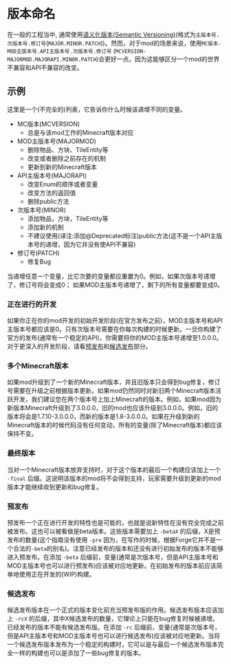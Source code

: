 版本命名
=======

在一般的工程当中, 通常使用[语义化版本(Semantic Versioning)](http://semver.org/)(格式为`主版本号.次版本号.修订号`(`MAJOR.MINOR.PATCH`))。然而，对于mod的场景来说，使用`MC版本-MOD主版本号.API主版本号.次版本号.修订号` (`MCVERSION-MAJORMOD.MAJORAPI.MINOR.PATCH`)会更好一点。因为这能够区分一个mod的世界不兼容和API不兼容的改变。

示例
----

这里是一个(不完全的)列表，它告诉你什么时候该递增不同的变量。

- MC版本(MCVERSION)
   - 总是与该mod工作的Minecraft版本对应
- MOD主版本号(MAJORMOD)
   - 删除物品、方块、TileEntity等
   - 改变或者删除之前存在的机制
   - 更新到新的Minecraft版本
- API主版本号(MAJORAPI)
   - 改变Enum的顺序或者变量
   - 改变方法的返回值
   - 删除public方法
- 次版本号(MINOR)
   - 添加物品，方块，TileEntity等
   - 添加新的机制
   - 不建议使用(译注:添加@Deprecated标注)public方法(这不是一个API主版本号的递增，因为它并没有使API不兼容)
- 修订号(PATCH)
   - 修复Bug

当递增任意一个变量，比它次要的变量都应重置为0。例如，如果次版本号递增了，修订号将会变成0； 如果MOD主版本号递增了，剩下的所有变量都要变成0。

### 正在进行的开发

如果你正在你的mod开发的初始开发阶段(在官方发布之前)，MOD主版本号和API主版本号都应该是0。只有次版本号需要在你每次构建的时候更新。一旦你构建了官方的发布(通常有一个稳定的API)，你需要将你的MOD主版本号递增至1.0.0.0。对于更深入的开发阶段，请看[预发布](#预发布)和[候选发布](#候选发布)部分。

### 多个Minecraft版本

如果mod升级到了一个新的Minecraft版本，并且旧版本只会得到bug修复，修订号需要在升级之前根据版本更新。如果mod仍然同时对新旧两个Minecraft版本活跃开发，我们建议您在两个版本号上加上Minecraft的版本。例如，如果mod因为新版本Minecraft升级到了3.0.0.0，旧的mod也应该升级到3.0.0.0。例如，旧的版本将会是1.7.10-3.0.0.0，而新的版本是1.8-3.0.0.0。如果在升级到新的Minecraft版本的时候代码没有任何变动，所有的变量(除了Minecraft版本)都应该保持不变。

### 最终版本

当对一个Minecraft版本放弃支持时，对于这个版本的最后一个构建应该加上一个 `-final` 后缀。这说明该版本的mod将不会得到支持，玩家需要升级到更新的mod版本才能继续收到更新和bug修复。

### 预发布

预发布一个正在进行开发的特性也是可能的，也就是说新特性在没有完全完成之前被发布。这也可以被看做是beta版本。这些版本需要加上 `-betaX` 的后缀，X是预发布的数量(这个指南没有使用 `-pre` 因为，在写作的时候，根据Forge它并不是一个合法的`-beta`的别名)。注意已经发布的版本和还没有进行初始发布的版本不能够进入预发布。在添加 `-beta` 后缀前，变量(通常是次版本号，但是API主版本号和MOD主版本号也可以进行预发布)应该被对应地更新。在初始发布的版本前应该简单地使用正在开发的(WIP)构建。

### 候选发布

候选发布版本在一个正式的版本变化前充当预发布版的作用。候选发布版本应该加上 `-rcX` 的后缀，其中X候选发布的数量，它理论上只能在bug修复时候被递增。已经发布的版本不能有候选发布版。在添加 `-rc` 后缀前，变量(通常是次版本号，但是API主版本号和MOD主版本号也可以进行候选发布)应该被对应地更新。当将一个候选发布版本发布为一个稳定的构建时，它可以是与最后一个候选发布版本完全一样的构建也可以是添加了一些bug修复的版本。